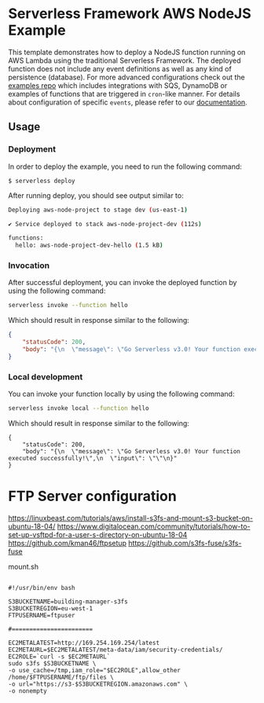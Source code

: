 <!--
title: 'AWS NodeJS Example'
description: 'This template demonstrates how to deploy a NodeJS function running on AWS Lambda using the traditional Serverless Framework.'
layout: Doc
framework: v3
platform: AWS
language: nodeJS
priority: 1
authorLink: 'https://github.com/serverless'
authorName: 'Serverless, inc.'
authorAvatar: 'https://avatars1.githubusercontent.com/u/13742415?s=200&v=4'
-->


# Serverless Framework AWS NodeJS Example

This template demonstrates how to deploy a NodeJS function running on AWS Lambda using the traditional Serverless Framework. The deployed function does not include any event definitions as well as any kind of persistence (database). For more advanced configurations check out the [examples repo](https://github.com/serverless/examples/) which includes integrations with SQS, DynamoDB or examples of functions that are triggered in `cron`-like manner. For details about configuration of specific `events`, please refer to our [documentation](https://www.serverless.com/framework/docs/providers/aws/events/).

## Usage

### Deployment

In order to deploy the example, you need to run the following command:

```
$ serverless deploy
```

After running deploy, you should see output similar to:

```bash
Deploying aws-node-project to stage dev (us-east-1)

✔ Service deployed to stack aws-node-project-dev (112s)

functions:
  hello: aws-node-project-dev-hello (1.5 kB)
```

### Invocation

After successful deployment, you can invoke the deployed function by using the following command:

```bash
serverless invoke --function hello
```

Which should result in response similar to the following:

```json
{
    "statusCode": 200,
    "body": "{\n  \"message\": \"Go Serverless v3.0! Your function executed successfully!\",\n  \"input\": {}\n}"
}
```

### Local development

You can invoke your function locally by using the following command:

```bash
serverless invoke local --function hello
```

Which should result in response similar to the following:

```
{
    "statusCode": 200,
    "body": "{\n  \"message\": \"Go Serverless v3.0! Your function executed successfully!\",\n  \"input\": \"\"\n}"
}
```
# FTP Server configuration

https://linuxbeast.com/tutorials/aws/install-s3fs-and-mount-s3-bucket-on-ubuntu-18-04/
https://www.digitalocean.com/community/tutorials/how-to-set-up-vsftpd-for-a-user-s-directory-on-ubuntu-18-04
https://github.com/kman46/ftpsetup
https://github.com/s3fs-fuse/s3fs-fuse

mount.sh
```shell

#!/usr/bin/env bash

S3BUCKETNAME=building-manager-s3fs
S3BUCKETREGION=eu-west-1
FTPUSERNAME=ftpuser

#=======================

EC2METALATEST=http://169.254.169.254/latest
EC2METAURL=$EC2METALATEST/meta-data/iam/security-credentials/
EC2ROLE=`curl -s $EC2METAURL`
sudo s3fs $S3BUCKETNAME \
-o use_cache=/tmp,iam_role="$EC2ROLE",allow_other /home/$FTPUSERNAME/ftp/files \
-o url="https://s3-$S3BUCKETREGION.amazonaws.com" \
-o nonempty
```